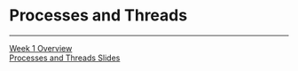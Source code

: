 # Processes and Threads
---
[Week 1 Overview](https://seattleu.instructure.com/courses/1602598/pages/week-1-synopsis)<br>
[Processes and Threads Slides](https://redhawks-my.sharepoint.com/:b:/g/personal/bowermanjess_seattleu_edu/EQpLP845MyRNkkrTBSW6lMkB-gTpLzvtSlYT6FAbU13B7g?e=lwW2Ni) <br>
